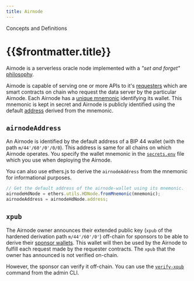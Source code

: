 ```yaml
---
title: Airnode
---
```


<TitleSpan>Concepts and Definitions</TitleSpan>

# {{$frontmatter.title}}

<VersionWarning/>
<TocHeader /> <TOC class="table-of-contents" :include-level="[2,3]" />

Airnode is a serverless oracle node implemented with a _"set and forget"_ [philosophy](../grp-providers/airnode/design-philosophy.md).

<!-- TODO: Link why should you use Airnode -->

Airnode is capable of serving one or more APIs to it's [requesters](./requester.md) which are smart contracts on chain who request the data server by the particular Airnode. Each Airnode has a [unique mnemonic](../grp-providers/guides/build-an-airnode/configuring-airnode.md#airnodewalletmnemonic) identifying its wallet. This mnemonic is kept in secret and Airnode is publicly identified using the default [address](airnode.md#airnodeaddress) derived from the mnemonic.

## `airnodeAddress`

An Airnode is identified by the default address of a BIP 44 wallet (with the path `m/44'/60'/0'/0/0`). This address is same for all chains on which Airnode operates. You specify the wallet mnemonic in the [`secrets.env`](../grp-providers/guides/build-an-airnode/configuring-airnode.md#creating-secrets-env) file which you use when deploying the Airnode.

You can also use ethers.js to derive the `airnodeAddress` from the mnemonic for informational purposes.

<!-- TODO: This should probably be supported in the admin CLI package -->

```js
// Get the default address of the airnode-wallet using its mnemonic.
airnodeHdNode = ethers.utils.HDNode.fromMnemonic(mnemonic);
airnodeAddress = airnodeHdNode.address;
```

## `xpub`

The Airnode owner announces their extended public key (`xpub` of the hardened derivation path `m/44'/60'/0'`) off-chain for sponsors to be able to derive their [sponsor wallets](sponsor.md#sponsorwallet). This wallet will then be used by the Airnode to fulfill each request made by the requester contracts. The `xpub` that the owner has announced is not verified on-chain.

However, the sponsor can verify it off-chain. You can use the [`verify-xpub`](../reference/packages/admin-cli-commands.md#verify-airnode-xpub) command from the admin CLI.
